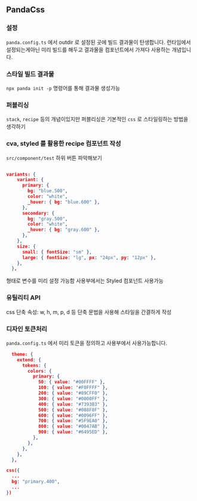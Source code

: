 ## PandaCss

### 설정
`panda.config.ts` 에서 outdir 로 설정된 곳에 빌드 결과물이 탄생합니다.
런타임에서 설정되는게아닌 미리 빌드를 해두고 결과물을 컴포넌트에서 가져다 사용하는 개념입니다.

### 스타일 빌드 결과물
`npx panda init -p` 명령어를 통해 결과물 생성가능

### 퍼블리싱
`stack`, `recipe` 등의 개념이있지만 퍼블리싱은 기본적인 `css` 로 스타일링하는 방법을 생각하기

### cva, styled 를 활용한 recipe 컴포넌트 작성
`src/component/test` 하위 버튼 파악해보기
```json

variants: {
    variant: {
      primary: {
        bg: "blue.500",
        color: "white",
        _hover: { bg: "blue.600" },
      },
      secondary: {
        bg: "gray.500",
        color: "white",
        _hover: { bg: "gray.600" },
      },
    },
    size: {
      small: { fontSize: "sm" },
      large: { fontSize: "lg", px: "24px", py: "12px" },
    },
  },

```
형태로 변수를 미리 설정 가능함 사용부에서는 Styled 컴포넌트 사용가능

### 유틸리티 API
css 단축 속성: w, h, m, p, d 등 단축 문법을 사용해 스타일을 간결하게 작성

### 디자인 토큰처리

`panda.config.ts` 에서 미리 토큰을 정의하고 사용부에서 사용가능합니다.
```json
  theme: {
    extend: {
      tokens: {
        colors: {
          primary: {
            50: { value: "#00FFFF" },
            100: { value: "#F0FFFF" },
            200: { value: "#89CFF0" },
            300: { value: "#0000FF" },
            400: { value: "#7393B3" },
            500: { value: "#088F8F" },
            600: { value: "#0096FF" },
            700: { value: "#5F9EA0" },
            800: { value: "#0047AB" },
            900: { value: "#6495ED" },
          },
        },
      },
    },
  },
```

```json
css({
  ...
  bg: "primary.400",
  ...
})
```
